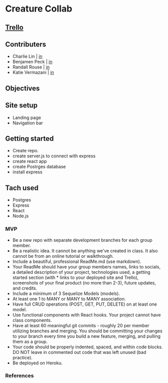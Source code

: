 # Creature Collab
## [Trello](https://trello.com/b/rbM4aKWL/project-3) 

## Contributers
* Charlie Lin | [in](https://www.linkedin.com/in/charlie-lin1988/)
* Benjamen Peck | [in](https://www.linkedin.com/in/benjaminlpeck/)
* Randall Rouse | [in](https://www.linkedin.com/in/randall-rouse/)
* Katie Vermazani | [in](https://www.linkedin.com/in/user02387456/) 
## Objectives



## Site setup
* Landing page
* Navigation bar



## Getting started
* Create repo.
* create server.js to connect with express
* create react app
* create Postrges database 
* install express

## Tach used
* Postgres
* Express
* React
* Node.js




### MVP 
* Be a new repo with separate development branches for each group member.
* Be a realistic idea. It cannot be anything we've created in class. It also cannot be from an online tutorial or walkthrough.
* Include a beautiful, professional ReadMe.md (use markdown).
* Your ReadMe should have your group members names, links to socials, a detailed description of your project, technologies used, a getting started section (with * links to your deployed site and Trello), screenshots of your final product (no more than 2-3), future updates, and credits.
* Include a minimum of 3 Sequelize Models (models).
* At least one 1 to MANY or MANY to MANY association.
* Have full CRUD operations (POST, GET, PUT, DELETE) on at least one model.
* Use functional components with React hooks. Your project cannot have class components.
* Have at least 60 meaningful git commits - roughly 20 per member utilizing branches and merging. You should be committing your changes to your branch every time you build a new feature, merging, and pulling them as a group.
* Your code should be properly indented, spaced, and within code blocks. DO NOT leave in commented out code that was left unused (bad practice).
* Be deployed on Heroku.

### References 


